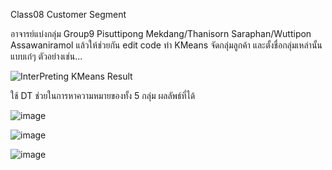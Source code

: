 Class08 Customer Segment 

อาจารย์แบ่งกลุ่ม Group9	Pisuttipong Mekdang/Thanisorn Saraphan/Wuttipon Assawaniramol แล้วให้ช่วยกัน edit code ทำ KMeans จัดกลุ่มลูกค้า และตั้งชื่อกลุ่มเหล่านั้นแบบเก๋ๆ ตัวอย่างเช่น...

![InterPreting KMeans Result](https://user-images.githubusercontent.com/73054276/146485155-7faa20bb-1323-4efd-bce6-3a2c17255ba3.PNG)

ใช้ DT ช่วยในการหาความหมายของทั้ง 5 กลุ่ม ผลลัพธ์ที่ได้

![image](https://user-images.githubusercontent.com/73054276/146575494-a8328fc7-81da-4663-9713-405e66b51b78.png)

![image](https://user-images.githubusercontent.com/73054276/146492992-3b53852f-6868-4c9a-a3e6-eb6568fd7f0e.png)

![image](https://user-images.githubusercontent.com/73054276/146983963-22d03d79-7d9e-4013-9ab9-fa9931a33279.png)

